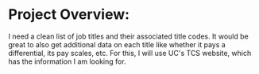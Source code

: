 # Project Overview:

I need a clean list of job titles and their associated title codes. It would be great to also get additional data on each title like whether it pays a differential, its pay scales, etc. For this, I will use UC's TCS website, which has the information I am looking for. 



